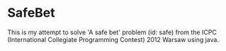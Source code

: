 SafeBet
=======

This is my attempt to solve 'A safe bet' problem (id: safe) from the ICPC (International Collegiate Programming Contest) 2012 Warsaw using java.
